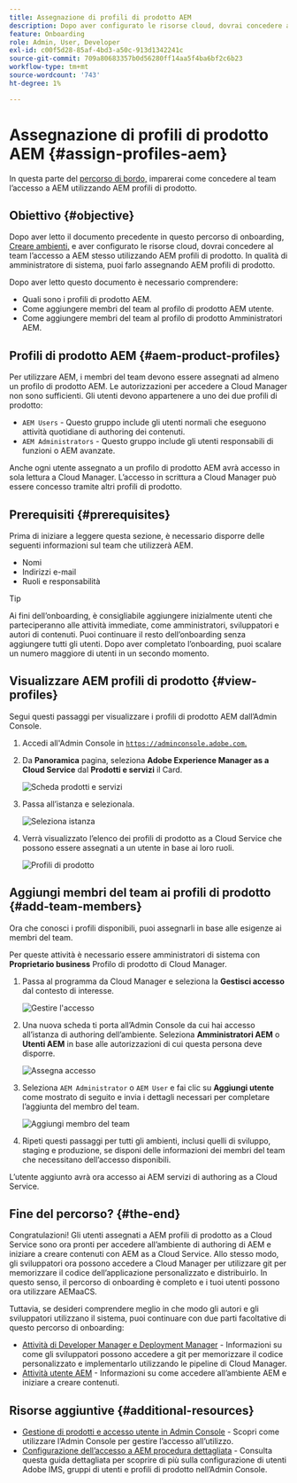 ```yaml
---
title: Assegnazione di profili di prodotto AEM
description: Dopo aver configurato le risorse cloud, dovrai concedere al team l’accesso a AEM tramite i profili di prodotto AEM.
feature: Onboarding
role: Admin, User, Developer
exl-id: c00f5d28-85af-4bd3-a50c-913d1342241c
source-git-commit: 709a80683357b0d56280ff14aa5f4ba6bf2c6b23
workflow-type: tm+mt
source-wordcount: '743'
ht-degree: 1%

---
```


# Assegnazione di profili di prodotto AEM {#assign-profiles-aem}

In questa parte del [percorso di bordo,](overview.md) imparerai come concedere al team l’accesso a AEM utilizzando AEM profili di prodotto.

## Obiettivo {#objective}

Dopo aver letto il documento precedente in questo percorso di onboarding, [Creare ambienti,](create-environments.md) e aver configurato le risorse cloud, dovrai concedere al team l’accesso a AEM stesso utilizzando AEM profili di prodotto. In qualità di amministratore di sistema, puoi farlo assegnando AEM profili di prodotto.

Dopo aver letto questo documento è necessario comprendere:

* Quali sono i profili di prodotto AEM.
* Come aggiungere membri del team al profilo di prodotto AEM utente.
* Come aggiungere membri del team al profilo di prodotto Amministratori AEM.

## Profili di prodotto AEM {#aem-product-profiles}

Per utilizzare AEM, i membri del team devono essere assegnati ad almeno un profilo di prodotto AEM. Le autorizzazioni per accedere a Cloud Manager non sono sufficienti. Gli utenti devono appartenere a uno dei due profili di prodotto:

* `AEM Users` - Questo gruppo include gli utenti normali che eseguono attività quotidiane di authoring dei contenuti.
* `AEM Administrators` - Questo gruppo include gli utenti responsabili di funzioni o AEM avanzate.

Anche ogni utente assegnato a un profilo di prodotto AEM avrà accesso in sola lettura a Cloud Manager. L’accesso in scrittura a Cloud Manager può essere concesso tramite altri profili di prodotto.

## Prerequisiti {#prerequisites}

Prima di iniziare a leggere questa sezione, è necessario disporre delle seguenti informazioni sul team che utilizzerà AEM.

* Nomi
* Indirizzi e-mail
* Ruoli e responsabilità

>[!TIP]
>
>Ai fini dell’onboarding, è consigliabile aggiungere inizialmente utenti che parteciperanno alle attività immediate, come amministratori, sviluppatori e autori di contenuti. Puoi continuare il resto dell’onboarding senza aggiungere tutti gli utenti. Dopo aver completato l’onboarding, puoi scalare un numero maggiore di utenti in un secondo momento.

## Visualizzare AEM profili di prodotto {#view-profiles}

Segui questi passaggi per visualizzare i profili di prodotto AEM dall’Admin Console.

1. Accedi all&#39;Admin Console in [`https://adminconsole.adobe.com`.](https://adminconsole.adobe.com)

1. Da **Panoramica** pagina, seleziona **Adobe Experience Manager as a Cloud Service** dal **Prodotti e servizi** il Card.

   ![Scheda prodotti e servizi](/help/journey-onboarding/assets/assign-team1.png)

1. Passa all’istanza e selezionala.

   ![Seleziona istanza](/help/journey-onboarding/assets/cloud-profiles-1.png)

1. Verrà visualizzato l’elenco dei profili di prodotto as a Cloud Service che possono essere assegnati a un utente in base ai loro ruoli.

   ![Profili di prodotto](/help/journey-onboarding/assets/cloud-profiles-2.png)

## Aggiungi membri del team ai profili di prodotto {#add-team-members}

Ora che conosci i profili disponibili, puoi assegnarli in base alle esigenze ai membri del team.

Per queste attività è necessario essere amministratori di sistema con **Proprietario business** Profilo di prodotto di Cloud Manager.

1. Passa al programma da Cloud Manager e seleziona la **Gestisci accesso** dal contesto di interesse.

   ![Gestire l&#39;accesso](/help/journey-onboarding/assets/add-team1.png)

1. Una nuova scheda ti porta all’Admin Console da cui hai accesso all’istanza di authoring dell’ambiente. Seleziona **Amministratori AEM** o **Utenti AEM** in base alle autorizzazioni di cui questa persona deve disporre.

   ![Assegna accesso](/help/journey-onboarding/assets/add-team2.png)

1. Seleziona `AEM Administrator` o `AEM User` e fai clic su **Aggiungi utente** come mostrato di seguito e invia i dettagli necessari per completare l’aggiunta del membro del team.

   ![Aggiungi membro del team](/help/journey-onboarding/assets/add-team3.png)

1. Ripeti questi passaggi per tutti gli ambienti, inclusi quelli di sviluppo, staging e produzione, se disponi delle informazioni dei membri del team che necessitano dell’accesso disponibili.

L’utente aggiunto avrà ora accesso ai AEM servizi di authoring as a Cloud Service.

## Fine del percorso? {#the-end}

Congratulazioni! Gli utenti assegnati a AEM profili di prodotto as a Cloud Service sono ora pronti per accedere all’ambiente di authoring di AEM e iniziare a creare contenuti con AEM as a Cloud Service. Allo stesso modo, gli sviluppatori ora possono accedere a Cloud Manager per utilizzare git per memorizzare il codice dell’applicazione personalizzato e distribuirlo. In questo senso, il percorso di onboarding è completo e i tuoi utenti possono ora utilizzare AEMaaCS.

Tuttavia, se desideri comprendere meglio in che modo gli autori e gli sviluppatori utilizzano il sistema, puoi continuare con due parti facoltative di questo percorso di onboarding:

* [Attività di Developer Manager e Deployment Manager](developers.md) - Informazioni su come gli sviluppatori possono accedere a git per memorizzare il codice personalizzato e implementarlo utilizzando le pipeline di Cloud Manager.
* [Attività utente AEM](aem-users.md) - Informazioni su come accedere all’ambiente AEM e iniziare a creare contenuti.

## Risorse aggiuntive {#additional-resources}

* [Gestione di prodotti e accesso utente in Admin Console](/help/security/ims-support.md#managing-products-and-user-access-in-admin-console) - Scopri come utilizzare l’Admin Console per gestire l’accesso all’utilizzo.
* [Configurazione dell’accesso a AEM procedura dettagliata](https://experienceleague.adobe.com/docs/experience-manager-learn/cloud-service/accessing/walk-through.html?lang=en) - Consulta questa guida dettagliata per scoprire di più sulla configurazione di utenti Adobe IMS, gruppi di utenti e profili di prodotto nell’Admin Console.

